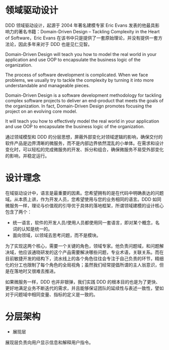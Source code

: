 # 领域驱动设计

DDD 领域驱动设计，起源于 2004 年著名建模专家 Eric Evans 发表的他最具影响力的著名书籍：Domain-Driven Design – Tackling Complexity in the Heart of Software，Eric Evans 在该书中只是提供了一套原始理论，并没有提供一套方法论，因此多年来对于 DDD 也是见仁见智。

Domain-Driven Design will teach you how to model the real world in your application and use OOP to encapsulate the business logic of the organization.

The process of software development is complicated. When we face problems, we usually try to tackle the complexity by turning it into more understandable and manageable pieces.

Domain-Driven Design is a software development methodology for tackling complex software projects to deliver an end-product that meets the goals of the organization. In fact, Domain-Driven Design promotes focusing the project on an evolving core model.

It will teach you how to effectively model the real world in your application and use OOP to encapsulate the business logic of the organization.

通过领域模型和 DDD 的分层思想，屏蔽外部变化对领域逻辑的影响，确保交付的软件产品是边界清晰的微服务，而不是内部边界依然混乱的小单体。在需求和设计变化时，可以轻松的完成微服务的开发、拆分和组合，确保微服务不易受外部变化的影响，并稳定运行。

# 设计理念

在域驱动设计中，语言是最重要的因素。您希望拥有的是在代码中明确表达的问题域。从本质上讲，作为开发人员，您希望使用与您的业务相同的语言。DDD 如同微服务一样，理论与价值观的引导优于具体的落地框架，所谓领域建模的设计核心包含了两个：

- 统一语言，软件的开发人员/使用人员都使用同一套语言，即对某个概念，名词的认知是统一的。
- 面向领域，以领域去思考问题，而不是模块。

为了实现这两个核心，需要一个关键的角色，领域专家。他负责问题域，和问题解决域，他应该通晓研发的这个产品需要解决哪些问题，专业术语，关联关系。而在目前敏捷开发的结构下，流水线上的各个角色往往会专注于自己负责的环节，精细化的分工也限制了每个角色的全局视角；虽然我们经常提倡所谓的主人翁意识，但是在落地时又很难去推进。

如果微服务一样，DDD 也并非银弹，我们实践 DDD 的根本目的也是为了更快、更好地满足业务不断迭代的需求，并且能够保证团队的延续性与表述一致性，譬如对于问题域中相同变量、指标的定义是一致的。

# 分层架构

- 展现层  

展现层负责向用户显示信息和解释用户指令。


